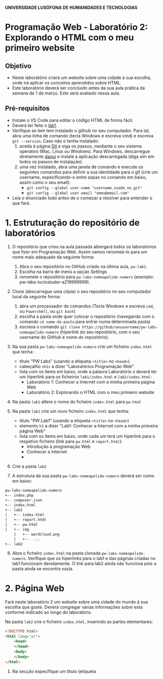 **UNIVERSIDADE LUSÓFONA DE HUMANIDADES E TECNOLOGIAS**
 
# Programação Web - Laboratório 2: Explorando o HTML com o meu primeiro website  

## Objetivo
* Neste laboratório criará um website sobre uma cidade à sua escolha, onde irá aplicar os conceitos aprendidos sobre HTML.
* Este laboratório deverá ser concluido antes da sua aula prática da semana de 1 de março. Este será avaliado nessa aula. 

## Pré-requisitos
* Instale o VS Code para editar o código HTML de forma fácil.
* Deverá ter feito o [lab1](https://github.com/ULHT-PW-2020-21/pw-lab1).
* Verifique se tem tem instalado o github no seu computador. Para tal, abra uma linha de comando (tecla Windows e escreva cmd) e escreva `git --version`. Caso não o tenha instalado:
    1. aceda à página [Git](https://git-scm.com/book/pt-br/v2/Come%C3%A7ando-Instalando-o-Git) e siga os passos, mediante o seu sistema operativo (Mac, Linux ou Windows). Para Windows, descarregue diretamente [daqui](https://git-scm.com/download/win) e instale a aplicação descarregada (diga sim em todos os passos de instalação).
    2. uma vez instalado, abra uma janela de comando e execute os seguintes comandos para definir a sua identidade para o git (crie um username, especificando-o entre aspas no comando em baixo, assim como o seu email):
        * `git config --global user.name "username_usado_no_git"`
        * `git config --global user.email "omeu@email.com"`
* Leia o enunciado todo antes de o começar a resolver para entender o que fará.

# 1. Estruturação do repositório de laboratórios
1. O repositório que criou na aula passada albergará todos os laboratórios que fizer em Programação Web. Assim vamos renomeá-lo para um nome mais adequado da seguinte forma:
    1. Abra o seu repositório no GitHub criado na última aula, `pw-lab1`.
    2. Escolha na barra de menú a opção *Settings* 
    3. renomeie o repositório para `pw-labs-nomeapelido-numero` (exemplo: pw-labs-luciostuder-a219999999).  

2. Clone  (descarregue uma cópia) o seu repositório no seu computador local da seguinte forma:
    1. abra um processador de comandos (Tecla Windows e escreva `cmd`, ou `Powershell`, ou `git bash`)
    2. escolha a pasta onde quer colocar o repositório (navegando com o comando `cd nome-de-pasta` para entrar numa determinada pasta)
    3. escreva o comando `git clone https://github/seuusername/pw-labs-nomeapelido-numero` (hiperlink do seu repositório, com o seu username do GitHub e nome do repositório).

3. Na sua pasta `pw-labs-nomeapelido-numero` crie um ficheiro `index.html` que tenha:
    * título "PW Labs" (usando a etiqueta `<title>` no `<head>`)
    * cabeçalho `<h1>` a dizer "Laboratórios Programação Web" 
    * lista com os ítems em baixo, onde a palavra Laboratório x deverá ter um hiperlink para os ficheiros `lab1/index.html` e `lab2/index.html`:
        * Laboratório 1: Conhecer a Internet com a minha primeira página Web
        * Laboratório 2: Explorando o HTML com o meu primeiro website
        
4. Na pasta `lab1` altere o nome do ficheiro `index.html` para  `pw.html`
5. Na pasta `lab1` crie um novo ficheiro `index.html` que tenha:
    * título "PW Lab1" (usando a etiqueta `<title>` no `<head>`)
    * elemento `h1` a dizer "Lab1: Conhecer a Internet com a minha primeira página Web" 
    * lista com os ítems em baixo, onde cada um terá um hiperlink para o respetivo ficheiro (link para `pw.html` e `report.html`):
        * Introdução à programação Web 
        * Conhecer a Internet
        * 
6. Crie a pasta `lab2`

7. A estrutura da sua pasta `pw-labs-nomeapelido-numero` deverá ser como em baixo:
```
pw-labs-nomeapelido-numero
+-- index.php
+-- composer.json
+-- index.html
+-- lab1
|   +-- index.html
|   +-- report.html
|   +-- pw.html
|   +-- img
    |   +-- wordcloud.png
    |   +--  ...
+-- lab2
```

8. Abra o ficheiro `index.html` na pasta clonada `pw-labs-nomeapelido-numero`. Verifique que os hiperlinks para o lab1 e das páginas criadas no lab1 funcionam devidamente. O link para lab2 ainda não funciona pois a pasta ainda se encontra vazia.

# 2. Página Web 

Fará neste laboratório 2 um website sobre uma cidade do mundo à sua escolha que goste. Deverá congregar várias informações sobre esta conforme indicado ao longo do laboratório. 

Na pasta `lab2` crie o ficheiro `index.html`, inserindo as partes elementares:

```html
<!DOCTYPE html>
<html lang="pt">
    <head>
    </head>
    <body>
    </body>
</html>
```

1. Na secção <head> especifique um título (etiqueta <title>) para a barra do navegador. 
2. Especifique também os seguintes metadados:
    1. codificação UTF-8. 
    2. nome do autor do site, email, data de criação, uma curta descrição do conteudo do site, e palavras chave.

<meta name="author" content="Ana Maria"> 
<meta name="keywords" content="palavras chave"> 
<meta name="description" content="Website sobre Lisboa">
<meta name="creation_date" content="date"
<meta name="contactNetworkAddress" content="seu@mail.com">

3. Crie um icon para o seu website. Para tal:
    1. Escolha uma imagem que converterá para icon (extensão .ico) recorrendo a uma aplicação web (e.g., https://www.favicon-generator.org/). Alternativamente, pode escolher um icon aqui https://www.iconspedia.com/.
    2. Guarde-o numa nova pasta `imagens`, dentro de `lab2`
    3. Insira um link para o icon no head da seguinte forma `< link rel="shortcut icon" type="image/x-icon" href="imagens/favicon.ico"/>`
    4. Poderá observar que, pelo facto de o icon estar na pasta `imagens`, tem sempre que especificar no href o caminho relativo para o local onde se encontra a imagem, o nome da pasta imagens (href="imagens/imagem.ico”).

4. Explore o site https://www.rapidtables.com/web/color/ , onde para cada cor existe uma palete de intensidades que pode escolher. Neste site, escolha uma cor clara para o fundo da sua página, e especifique-a através da etiqueta:
<body style="background-color:plum"> 

# 3. Criação do cabeçalho

Crie agora o cabeçalho do seu website. Terá o nome da Cidade, uma imagem e o menu, ficando da seguinte forma:

![](cabecalho.png)

Para, tal, siga os seguintes passos: 
1.	Na primeira linha insira o nome da cidade com o marcador `<h1>`.
2.	Na linha seguinte insira uma imagem da cidade a seu gosto. Redimensione a imagem para que tenha 300px de largura.No Paint existe uma opção resize que lhe permite escolher o número de pixels que pretende que tenha de largura. Respeite a proporção da imagem, sem a deformar! Guarde a imagem numa nova pasta `imagens`. Insira a imagem usando a etiqueta `img`. Deverá inserir depois desta uma quebra de linha, pois uma imagem não é um bloco.
3. Irá agora especificar o seu menu. Para tal
    1. Escreva o nome das páginas do seu site (Home, Localização, Multimédia, Informações) separados do carater `|`. 
    2. Para cada nome, crie um elemento hyperlink para a respetiva página (que criaremos a seguir):
        1. `index.html` para Home 
        2. `local.html` para Localização
        3. `multimedia.html` para Multimédia
        4. `info.html` para Informações


# 4. Criação das páginas do website

De seguida iremos criar as páginas do seu website que estarão interligadas.
1.	Crie 4 copias do ficheiro index.html que criou. 
2.	Altere os nomes dos ficheiros para ter um de cada, com os seguintes nomes: index.html, local.html, multimedia.html, info.html (atenção que os nomes dos ficheiros HTML  deverão estar em minúsculas, sem espaços, acentos ou carateres especiais)
3.	Em cada ficheiro, no menu ponha a negrito a palavra a que corresponde a página.
4.	Abra o ficheiro index, e experimente se os hiperlinks funcionam. 
Tem agora criado o seu website! Agora irá preencher cada página com conteúdos.

# 5. Página Home

1. Insira um parágrafo sobre esta cidade.
2. Pesquise na Internet por [carateres especiais UTF-8](https://www.w3schools.com/charsets/ref_html_utf8.asp) assim como por emojis na [W3Schools](https://www.w3schools.com/charsets/ref_emoji.asp) e na [emojipedia](https://emojipedia.org/): 
    1. Conte a seguir uma pequena história apenas com emojis 😉, sobre a :cityscape: que escolheu. 
    2. Coloque uma barra horizontal de separação `hr` 
    3. Conte a história por palavras suas. Use etiquetas de estilo e organizacionais para formatar cada palavra diferentemente.
    4. Coloque uma barra horizontal de separação `hr` 
    5. Conte a história por palavras suas sem formatação. 
3. De seguida num novo parágrafo apresente o seu website, criando uma lista não numerada onde apresenta em poucas palavras cada uma das páginas do seu website, incluindo um link para essa página numa das palavras.
4. Criede seguida uma [wordcloud](https://www.wordclouds.com/) com base em palavras que associa à cidade. Adicione as palaras em "wordlist" (apague primeiro as existentes). Ponha peso 10 no nome da cidade para que esta fique com maior destaque. Pode escolher uma forma (shape), fonte (font), cores (use um fundo branco). Descarregue a imagem, e formate-a com o Paint por forma a que tenha largura de 300px como a fotografia da cidade. Isira-a por debaixo da lista.

# 6. Página Localização

Na página `local.html`:
1. Insira um pequeno parágrafo que descreva a localização da ciadade (continente, país), assim como algumas informações geográficas destas.
2.	Insira por baixo um mapa do Google Maps do lugar. Para tal: 
    a. procure o lugar no website www.google.pt/maps
    b. Faça um zoom que considera apropriado
    c. clique em “partilhar” e na opção “incorporar mapa” 
    d. Selecione tamanho pequeno
    e. copie o código HTML resultante, `<iframe src=… >`
    f. insira esse código HTML na sua pagina HTML.


# 5. Página Multimédia

Na página `multimedia.html`:
1.	Insira um parágrafo que apresente duas fotografias que escolherá no Google por serem emblemáticas do lugar que escolheu.  	 	 
2. Utilize a aplicação Paint ou Paint.Net para gravar duas versões de tamanhos diferentes de cada fotografia (os comandos Ctrl+W ou Ctrl+R permitem abrir um interface que permite configurar o tamanho das imagens, consoante a aplicação): 
    1. Grande, de 800 pixels de largura. Altere o nome, incluindo _grande no fim (e.g., lisboa_grande.jpg).
    2. Pequena, de 100 pixels de largura. Altere o nome, incluindo _pequena (e.g., lisboa_pequena.jpg).
    3. Guarde as 4 fotografias na pasta imagens. 
    4. Insira na página HTML as imagens de 100px de largura, cada uma dentro de um elemento `picture`, incluindo uma legenda descritiva da fotografia (`caption`).  Especifique o campo `alt`. Inclua também a imagem num hiperlink `a`, com o atributo `target="_blank"`. para a fotografia grande.
3. Pesquise no Youtube um video sobre a cidade escolhida e insira-o na sua página recorrendo à opção "partilhar" e escolhendo "embeded".
4.	Escolha um poema que de alguma forma associa ao lugar escolhido. Escreva, usando tamanhos diferentes, o título numa linha, o nome do poeta na seguinte, seguindo-se o poema, em itálico. Todo o texto deverá estar centrado. 


# 6. Página Informações

Na página `info.html`:
1.	Crie uma frase a introduzir a tabela de informações que compilou sobre a cidade.
2.	Crie uma tabela com dados à sua escolha sobre a cidade escolhida. Deverá ter pelo menos 3 colunas e 4 colunas. Uma sugestão é ir à wikipedia e extrair alguns elementos que aparecem numa tabela à direita. A terceira coluna pode consistir num elemento agrupador (por exemplo demografia, geografia, história, etc). Exemplo de tabela:

    ![](lisboa-info.png)

3.	Deve depois formatar esta tabela usando:
    * pelo menos um atributo rowspan e um coslpan (o valor de cada um sendo maior que 1). 
    * atributos cellspacing, cellpadding, bgcolor, align, border
    * formatação de colunas com colgroup, explorando os atributos existentes

# 7. Submissão

A estrutura final da sua pasta `pw-labs-nomeapelido-numero` deverá ser como em baixo:
```
`pw-labs-nomeapelido-numero`
+-- index.php
+-- composer.json
+-- index.html
+-- lab1
|   +-- index.html
|   +-- report.html
|   +-- pw.html
|   +-- img
    |   +-- wordcloud.png
    |   +--  ...
+-- lab2
|   +-- index.html
|   +-- info.html
|   +-- local.html
|   +-- multimedia.html
|   +-- imagens
    |   +--  ...
```

1. Carregue a sua pasta no Github com as seguintes instruções: 
    1.  abra o processador de comandos e posicione-se dentro da pasta do seu repositório (`pw-labs-nomeapelido-numero`).
    2.  escreva as seguintes instruções:
        * `git add *`
        * `git commit –m "submissão laboratório 2"`
        * `git push`
6. Sincronize o GitHub com o Heroku tal como fez no [lab1](https://github.com/ULHT-PW-2020-21/pw-lab1), de forma a colocar disponível na cloud a pasta `projeto` com seus conteúdos. 
7. Garanta que o link da sua aplicação se encontra [aqui](https://drive.google.com/file/d/1kphRYAo78NSxWznBXHqNbPksELqlyloI/view). Finalize o laboratório antes da sua próxima aula prática, onde este será avaliado. 

Esperamos que tenha gostado de aplicar os conhecimentos de HTML e de ter feito um website &#127760;!
